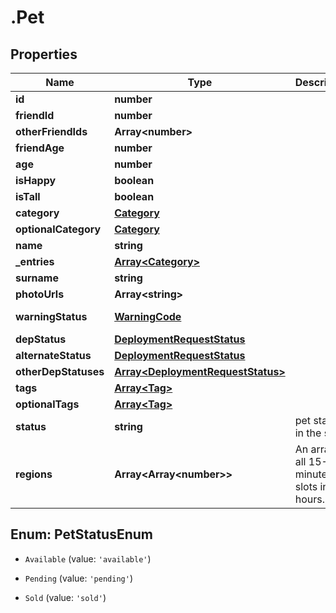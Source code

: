 # .Pet

## Properties

|Name | Type | Description | Notes|
|------------ | ------------- | ------------- | -------------|
|**id** | **number** |  | [default to &quot;-1&quot;]|
|**friendId** | **number** |  | [optional] [default to &quot;-1&quot;]|
|**otherFriendIds** | **Array&lt;number&gt;** |  | [default to List&lt;string&gt;()]|
|**friendAge** | **number** |  | [default to 0]|
|**age** | **number** |  | [default to 2]|
|**isHappy** | **boolean** |  | [default to true]|
|**isTall** | **boolean** |  | [default to false]|
|**category** | [**Category**](Category.md) |  | [default to CategoryRecord()]|
|**optionalCategory** | [**Category**](Category.md) |  | [optional] [default to CategoryRecord()]|
|**name** | **string** |  | [default to &quot;&quot;]|
|**_entries** | [**Array&lt;Category&gt;**](Category.md) |  | [optional] [default to List&lt;CategoryRecord&gt;()]|
|**surname** | **string** |  | [optional] [default to &quot;&quot;]|
|**photoUrls** | **Array&lt;string&gt;** |  | [default to List&lt;string&gt;()]|
|**warningStatus** | [**WarningCode**](WarningCode.md) |  | [default to WarningCode.ReduceVolumeRangeToAvoidLargeSteps]|
|**depStatus** | [**DeploymentRequestStatus**](DeploymentRequestStatus.md) |  | [optional] [default to DeploymentRequestStatus.New]|
|**alternateStatus** | [**DeploymentRequestStatus**](DeploymentRequestStatus.md) |  | [default to DeploymentRequestStatus.New]|
|**otherDepStatuses** | [**Array&lt;DeploymentRequestStatus&gt;**](DeploymentRequestStatus.md) |  | [default to List&lt;DeploymentRequestStatus&gt;()]|
|**tags** | [**Array&lt;Tag&gt;**](Tag.md) |  | [default to List&lt;TagRecord&gt;()]|
|**optionalTags** | [**Array&lt;Tag&gt;**](Tag.md) |  | [optional] [default to List&lt;TagRecord&gt;()]|
|**status** | **string** | pet status in the store | [default to PetStatusEnum.Pending]|
|**regions** | **Array&lt;Array&lt;number&gt;&gt;** | An array of all 15-minute time slots in 24 hours. | [optional] [default to List&lt;List&lt;string | null&gt;&gt;()]|


## Enum: PetStatusEnum


* `Available` (value: `'available'`)

* `Pending` (value: `'pending'`)

* `Sold` (value: `'sold'`)




